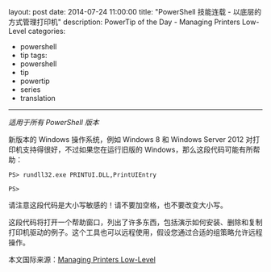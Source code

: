 ﻿layout: post
date: 2014-07-24 11:00:00
title: "PowerShell 技能连载 - 以底层的方式管理打印机"
description: PowerTip of the Day - Managing Printers Low-Level
categories:
- powershell
- tip
tags:
- powershell
- tip
- powertip
- series
- translation
---
_适用于所有 PowerShell 版本_

新版本的 Windows 操作系统，例如 Windows 8 和 Windows Server 2012 对打印机支持得很好，不过如果您在运行旧版的 Windows，那么这段代码可能有所帮助：

    PS> rundll32.exe PRINTUI.DLL,PrintUIEntry
    
    PS> 

请注意这段代码是大小写敏感的！请不要加空格，也不要改变大小写。

这段代码将打开一个帮助窗口，列出了许多东西，包括演示如何安装、删除和复制打印机驱动的例子。这个工具也可以远程使用，假设您通过合适的组策略允许远程操作。

<!--more-->
本文国际来源：[Managing Printers Low-Level](http://community.idera.com/powershell/powertips/b/tips/posts/managing-printers-low-level)
